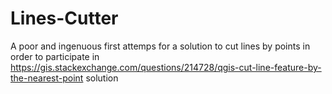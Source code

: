 # Lines-Cutter
A poor and ingenuous first attemps for a solution to cut lines by points
in order to participate in https://gis.stackexchange.com/questions/214728/qgis-cut-line-feature-by-the-nearest-point solution

